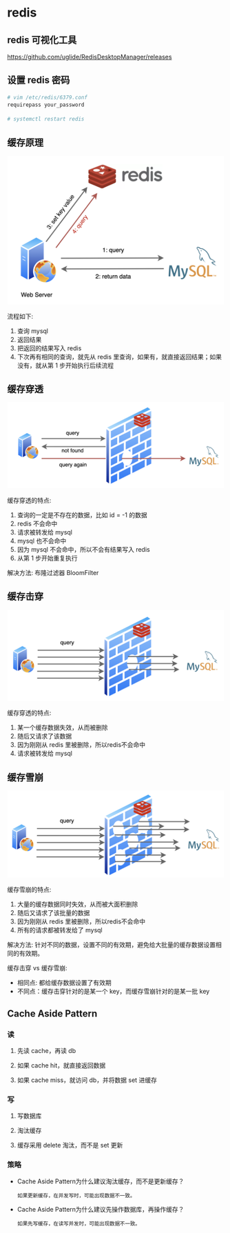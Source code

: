 # redis

## redis 可视化工具
https://github.com/uglide/RedisDesktopManager/releases

## 设置 redis 密码
```bash
# vim /etc/redis/6379.conf
requirepass your_password

# systemctl restart redis
```

## 缓存原理

![缓存原理](./images/redis-01.png '缓存原理')

流程如下:

1. 查询 mysql
2. 返回结果
3. 把返回的结果写入 redis
4. 下次再有相同的查询，就先从 redis 里查询，如果有，就直接返回结果；如果没有，就从第 1 步开始执行后续流程

## 缓存穿透

![缓存穿透](./images/redis-02.png '缓存穿透')

缓存穿透的特点:

1. 查询的一定是不存在的数据，比如 id = -1 的数据
2. redis 不会命中
3. 请求被转发给 mysql
4. mysql 也不会命中
5. 因为 mysql 不会命中，所以不会有结果写入 redis
6. 从第 1 步开始重复执行

解决方法: 布隆过滤器 BloomFilter

## 缓存击穿

![缓存击穿](./images/redis-03.png '缓存击穿')

缓存穿透的特点:

1. 某一个缓存数据失效，从而被删除
2. 随后又请求了该数据
3. 因为刚刚从 redis 里被删除，所以redis不会命中
4. 请求被转发给 mysql

## 缓存雪崩

![缓存雪崩](./images/redis-04.png '缓存雪崩')

缓存雪崩的特点:

1. 大量的缓存数据同时失效，从而被大面积删除
2. 随后又请求了该批量的数据
3. 因为刚刚从 redis 里被删除，所以redis不会命中
4. 所有的请求都被转发给了 mysql

解决方法: 针对不同的数据，设置不同的有效期，避免给大批量的缓存数据设置相同的有效期。

缓存击穿 vs 缓存雪崩:

- 相同点: 都给缓存数据设置了有效期
- 不同点：缓存击穿针对的是某一个 key，而缓存雪崩针对的是某一批 key

## Cache Aside Pattern
### 读

1. 先读 cache，再读 db

2. 如果 cache hit，就直接返回数据

3. 如果 cache miss，就访问 db，并将数据 set 进缓存

### 写

1. 写数据库

2. 淘汰缓存

3. 缓存采用 delete 淘汰，而不是 set 更新

### 策略

- Cache Aside Pattern为什么建议淘汰缓存，而不是更新缓存？
   ```
   如果更新缓存，在并发写时，可能出现数据不一致。
   ```

- Cache Aside Pattern为什么建议先操作数据库，再操作缓存？
   ```
   如果先写缓存，在读写并发时，可能出现数据不一致。
   ```
